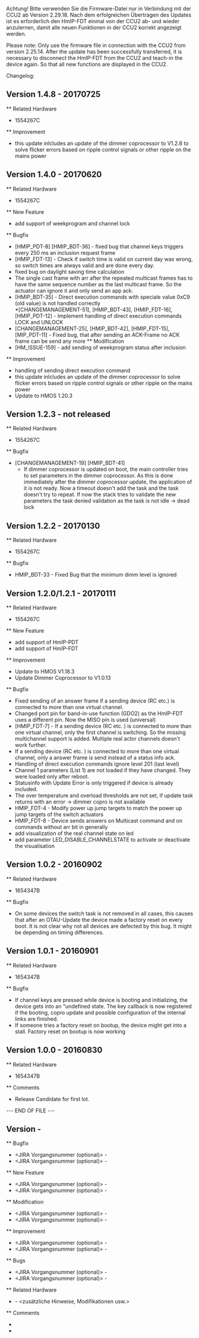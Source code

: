 ﻿Achtung! Bitte verwenden Sie die Firmware-Datei nur in Verbindung mit der CCU2 ab Version 2.29.18.
Nach dem erfolgreichen Übertragen des Updates ist es erforderlich den HmIP-FDT einmal von der CCU2 ab- und wieder anzulernen, damit alle neuen Funktionen in der CCU2 korrekt angezeigt werden.

Please note: Only use the firmware file in connection with the CCU2 from version 2.25.14.
After the update has been successfully transferred, it is necessary to disconnect the HmIP-FDT from the CCU2 and teach-in the device again. So that all new functions are displayed in the CCU2.

Changelog:

Version 1.4.8 - 20170725
--------------------------------------------------------------
** Related Hardware
   * 1554267C

** Improvement
   * this update inlcludes an update of the dimmer coprocessor
     to V1.2.8 to solve flicker errors based on ripple control signals
     or other ripple on the mains power


Version 1.4.0 - 20170620
--------------------------------------------------------------
** Related Hardware
   * 1554267C

** New Feature
   * add support of weekprogram and channel lock   

** Bugfix
   * [HMIP_PDT-8]
     [HMIP_BDT-36] - fixed bug that channel keys triggers
      every 250 ms an inclusion request frame
   * [HMIP_FDT-13] - Check if switch time is valid on current
      day was wrong, so switch times are always valid and are
      done every day.
   * fixed bug on daylight saving time calculation   
   * The single cast frame with arr after the repeated
      multicast frames has to have the same sequence
      number as the last multicast frame. So the actuator can
      ignore it and only send an app ack.
   * [HMIP_BDT-35] - Direct execution commands with speciale
      value 0xC9 (old value) is not handled correctly  
   *[CHANGEMANAGEMENT-51], [HMIP_BDT-43], [HMIP_FDT-16],
     [HMIP_PDT-12] - Implement handling of direct
     execution commands LOCK and UNLOCK
   * [CHANGEMANAGEMENT-25], [HMIP_BDT-42], [HMIP_FDT-15],
      [MIP_PDT-11] - Fixed bug, that after sending an
      ACK-Frame no ACK frame can be send any more 
** Modification
   * [HM_ISSUE-159] - add sending of weekprogram status after
      inclusion      

** Improvement
   * handling of sending direct execution command
   * this update inlcludes an update of the dimmer coprocessor 
     to solve flicker errors based on ripple control signals or 
     other ripple on the mains power
   * Update to HMOS 1.20.3  
 
Version 1.2.3 - not released   
--------------------------------------------------------------

** Related Hardware
   * 1554267C

** Bugfix
   * [CHANGEMANAGEMENT-19]
      [HMIP_BDT-41]
      - If dimmer coprocessor is updated on boot, the main
         controller tries to set parameters in the dimmer
         coprocessor. As this is done immediately  after the
         dimmer coprocessor update, the application of it is
         not ready. Now a timeout doesn't add the task and
         the task doesn't try to repeat. If now the stack
         tries to validate the new parameters the task denied
         validation as the task is not idle -> dead lock   
         
         
Version 1.2.2 - 20170130
--------------------------------------------------------------

** Related Hardware
   * 1554267C
   
** Bugfix
   * HMIP_BDT-33 - Fixed Bug that the minimum dimm level is
     ignored
     
Version 1.2.0/1.2.1 - 20170111
--------------------------------------------------------------

** Related Hardware
   * 1554267C

** New Feature
   * add support of HmIP-PDT
   * add support of HmIP-FDT   

** Improvement
   * Update to HMOS V1.18.3
   * Update Dimmer Coprocessor to V1.0.13

** Bugfix
   * Fixed sending of an answer frame if a sending device (RC
     etc.) is connected to more than one virtual channel.
   * Changed port pin for band-in-use function (GDO2) as the
     HmIP-FDT uses a different pin. Now the MISO pin is used
     (universal)
   * [HMIP_FDT-7] - If a sending device (RC etc. ) is
     connected to more than one virtual channel, only the
     first channel is switching. So the missing multichannel
     support is added. Multiple real actor channels doesn't
     work further.
   * If a sending device (RC etc. ) is connected to more than
     one virtual channel, only a answer frame is send
     instead of a status info ack.
   * Handling of direct execution commands ignore level 201
     (last level)
   * Channel 1 parameters (List 1) are not loaded if they
     have changed. They were loaded only after reboot.
   * Statusinfo with Update Error is only triggered if device
     is already included.
   * The over temperature and overload thresholds are not
     set, if update task returns with an error -> dimmer
     copro is not available
   * HMIP_FDT-4 - Modify power up jump targets to match the
     power up jump targets of the switch actuators
   * HMIP_FDT-8 - Device sends answers on Multicast command
     and on commands without arr bit in generally
   * add visualization of the real channel state on led
   * add parameter LED_DISABLE_CHANNELSTATE to activate
     or deactivate the visualisation

Version 1.0.2 - 20160902
--------------------------------------------------------------

** Related Hardware
   * 1654347B

** Bugfix
   * On some devices the switch task is not removed in all
      cases, this causes that after an OTAU-Update the device
      made a factory reset on every boot. It is not clear why
      not all devices are defected by this bug. It might be
      depending on timing differences.

Version 1.0.1 - 20160901
--------------------------------------------------------------

** Related Hardware
   * 1654347B

** Bugfix
   * If channel keys are pressed while device is booting
      and initializing, the device gets into an "undefined
      state. The key callback is now registered if the
      booting, copro update and possible configuration of the
      internal links are finished.
   * If someone tries a factory reset on bootup, the device
      might get into a stall. Factory reset on bootup is now
      working


Version 1.0.0 - 20160830
--------------------------------------------------------------

** Related Hardware
   * 1654347B

** Comments 
   * Release Candidate for first lot.
	 
	 
--- END OF FILE ---



Version <Versionsnummer> - <Releasedatum im Format YYYYMMDD>
--------------------------------------------------------------

** Bugfix
   * <JIRA Vorgangsnummer (optional)> - <Beschreibung des allgemeinen Fehlers bzw. Programmabsturzes>
   * <JIRA Vorgangsnummer (optional)> - <Beschreibung des allgemeinen Fehlers bzw. Programmabsturzes>

** New Feature
   * <JIRA Vorgangsnummer (optional)> - <Beschreibung der neuen Funktion>
   * <JIRA Vorgangsnummer (optional)> - <Beschreibung der neuen Funktion>

** Modification
   * <JIRA Vorgangsnummer (optional)> - <Beschreibung der Modifikation>
   * <JIRA Vorgangsnummer (optional)> - <Beschreibung der Modifikation>

** Improvement
   * <JIRA Vorgangsnummer (optional)> - <Beschreibung der Verbesserung>
   * <JIRA Vorgangsnummer (optional)> - <Beschreibung der Verbesserung>

** Bugs
   * <JIRA Vorgangsnummer (optional)> - <Beschreibung des offenen Fehlers>
   * <JIRA Vorgangsnummer (optional)> - <Beschreibung des offenen Fehlers>

** Related Hardware
   * <Platinennummer> - <zusätzliche Hinweise, Modifikationen usw.>

** Comments
   * <Allgemeiner Kommentar>
   * <Allgemeiner Kommentar>


